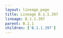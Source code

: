 ```yaml
---
layout: lineage_page
title: Lineage B.1.1.397
lineage: B.1.1.397
parent: B.1.1
children: ['B.1.1.397']
---
```

